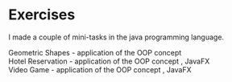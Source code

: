 # Exercises


I made a couple of mini-tasks in the java programming language. 

Geometric Shapes - application of the OOP concept <br />
Hotel Reservation - application of the OOP concept , JavaFX <br />
Video Game - application of the OOP concept , JavaFX
